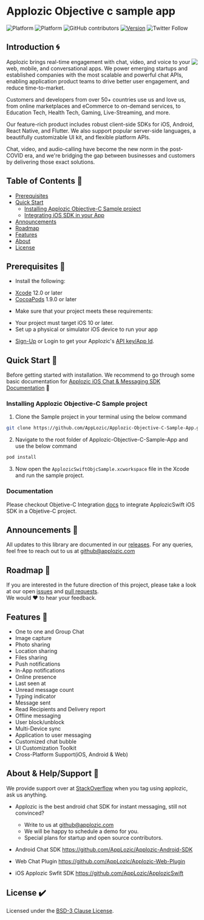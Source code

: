 # Applozic Objective c sample app

![Platform](https://img.shields.io/badge/Platform-ios-brightgreen.svg)
![Platform](https://img.shields.io/badge/Language-ObjectiveC-yellow.svg)
![GitHub contributors](https://img.shields.io/github/contributors/AppLozic/Applozic-Objective-C-Sample-App
)
[![Version](https://img.shields.io/cocoapods/v/ApplozicSwift.svg?style=flat)](http://cocoapods.org/pods/ApplozicSwift)
![Twitter Follow](https://img.shields.io/twitter/follow/Applozic?style=social)


## Introduction :cyclone:   

<img align="right" src="https://i.imgur.com/OK9dSLS.png?1" />

Applozic brings real-time engagement with chat, video, and voice to your web,
mobile, and conversational apps. We power emerging startups and established
companies with the most scalable and powerful chat APIs, enabling application
product teams to drive better user engagement, and reduce time-to-market.

Customers and developers from over 50+ countries use us and love us, from online
marketplaces and eCommerce to on-demand services, to Education Tech, Health
Tech, Gaming, Live-Streaming, and more.

Our feature-rich product includes robust client-side SDKs for iOS, Android, React
Native, and Flutter. We also support popular server-side languages, a beautifully
customizable UI kit, and flexible platform APIs.

Chat, video, and audio-calling have become the new norm in the post-COVID era,
and we're bridging the gap between businesses and customers by delivering those
exact solutions.

## Table of Contents :beginner:

* [Prerequisites](#prerequisites)
* [Quick Start](#quickstart)
   * [Installing Applozic Objective-C Sample project](#install-objective-c-project)
   * [Integrating iOS SDK in your App](#integration-sdk)
* [Announcements](#announcements)
* [Roadmap](#roadmap)
* [Features](#feature)
* [About](#about)
* [License](#license)

<a name="prerequisites"></a>
## Prerequisites :crystal_ball:

- Install the following:

 * [Xcode](https://apps.apple.com/us/app/xcode/id497799835?mt=12) 12.0 or later
 * [CocoaPods](https://cocoapods.org/) 1.9.0 or later

- Make sure that your project meets these requirements:

 * Your project must target iOS 10 or later.
 * Set up a physical or simulator iOS device to run your app
- [Sign-Up](https://www.applozic.com/signup.html?utm_source=github&utm_medium=readme&utm_campaign=ios) or Login to get your Applozic's [API key/App Id](https://console.applozic.com/settings/install). <br>

<a name="quickstart"></a>
## Quick Start :rocket:

Before getting started with installation. We recommend to go through some basic documentation for [Applozic iOS Chat & Messaging SDK Documentation](https://docs.applozic.com/docs/ios-chat-sdk?utm_source=github&utm_medium=readme&utm_campaign=ios#applozic-swift-uikit) :memo: <br>

<a name="install-objective-c-project"></a>
### Installing Applozic Objective-C Sample project

1. Clone the Sample project in your terminal using the below command 

 ```bash
 git clone https://github.com/AppLozic/Applozic-Objective-C-Sample-App.git
 ```
2. Navigate to the root folder of Applozic-Objective-C-Sample-App and use the below command 

```bash
pod install
```
3. Now open the `ApplozicSwiftObjcSample.xcworkspace` file in the Xcode and run the sample project.

<a name="integration-sdk"></a>
### Documentation 

Please checkout Objetive-C Integration [docs](https://github.com/AppLozic/Applozic-Objective-C-Sample-App/blob/main/Documentation/Integration.md) to integrate ApplozicSwift iOS SDK in a Objetive-C project.


<a name="announcements"></a>
## Announcements :loudspeaker: 

All updates to this library are documented in our [releases](https://github.com/AppLozic/ApplozicSwift/releases). For any queries, feel free to reach out to us at github@applozic.com

<a name="roadmap"></a>
## Roadmap :vertical_traffic_light:

If you are interested in the future direction of this project, please take a look at our open [issues](https://github.com/AppLozic/ApplozicSwift/issues) and [pull requests](https://github.com/AppLozic/ApplozicSwift/pulls).<br> We would :heart: to hear your feedback.


<a name="feature"></a>
## Features :confetti_ball:

* One to one and Group Chat
* Image capture
* Photo sharing
* Location sharing
* Files sharing
* Push notifications
* In-App notifications
* Online presence
* Last seen at
* Unread message count
* Typing indicator
* Message sent
* Read Recipients and Delivery report
* Offline messaging
* User block/unblock
* Multi-Device sync
* Application to user messaging
* Customized chat bubble
* UI Customization Toolkit
* Cross-Platform Support(iOS, Android & Web)


<a name="about"></a>
## About & Help/Support :rainbow:

We provide support over at [StackOverflow](http://stackoverflow.com/questions/tagged/applozic) when you tag using applozic, ask us anything.

* Applozic is the best android chat SDK for instant messaging, still not convinced? 
  - Write to us at github@applozic.com 
  - We will be happy to schedule a demo for you.
  - Special plans for startup and open source contributors.

* Android Chat SDK https://github.com/AppLozic/Applozic-Android-SDK
* Web Chat Plugin https://github.com/AppLozic/Applozic-Web-Plugin
* iOS Applozic Swfit SDK https://github.com/AppLozic/ApplozicSwift

<a name="license"></a>
## License :heavy_check_mark:
Licensed under the [BSD-3 Clause License](https://github.com/AppLozic/Applozic-Objective-C-Sample-App/blob/main/LICENSE.md).

